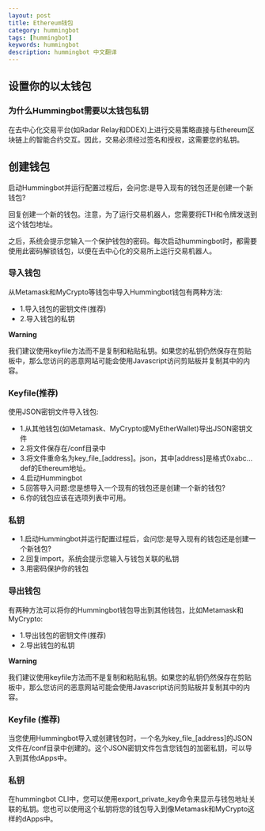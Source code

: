 ```yaml
---
layout: post
title: Ethereum钱包
category: hummingbot
tags: [hummingbot]
keywords: hummingbot
description: hummingbot 中文翻译
---
```


## 设置你的以太钱包

### 为什么Hummingbot需要以太钱包私钥

在去中心化交易平台(如Radar Relay和DDEX)上进行交易策略直接与Ethereum区块链上的智能合约交互。因此，交易必须经过签名和授权，这需要您的私钥。

## 创建钱包

启动Hummingbot并运行配置过程后，会问您:是导入现有的钱包还是创建一个新钱包?

回复创建一个新的钱包。注意，为了运行交易机器人，您需要将ETH和令牌发送到这个钱包地址。

之后，系统会提示您输入一个保护钱包的密码。每次启动hummingbot时，都需要使用此密码解锁钱包，以便在去中心化的交易所上运行交易机器人。

### 导入钱包

从Metamask和MyCrypto等钱包中导入Hummingbot钱包有两种方法:

- 1.导入钱包的密钥文件(推荐)
- 2.导入钱包的私钥

**Warning**

我们建议使用keyfile方法而不是复制和粘贴私钥。如果您的私钥仍然保存在剪贴板中，那么您访问的恶意网站可能会使用Javascript访问剪贴板并复制其中的内容。

### Keyfile(推荐)

使用JSON密钥文件导入钱包:

- 1.从其他钱包(如Metamask、MyCrypto或MyEtherWallet)导出JSON密钥文件
- 2.将文件保存在/conf目录中
- 3.将文件重命名为key_file_[address]。json，其中[address]是格式0xabc…def的Ethereum地址。
- 4.启动Hummingbot
- 5.回答导入问题:您是想导入一个现有的钱包还是创建一个新的钱包?
- 6.你的钱包应该在选项列表中可用。

### 私钥

- 1.启动Hummingbot并运行配置过程后，会问您:是导入现有的钱包还是创建一个新钱包?
- 2.回复import，系统会提示您输入与钱包关联的私钥
- 3.用密码保护你的钱包

### 导出钱包

有两种方法可以将你的Hummingbot钱包导出到其他钱包，比如Metamask和MyCrypto:

- 1.导出钱包的密钥文件(推荐)
- 2.导出钱包的私钥

**Warning**

我们建议使用keyfile方法而不是复制和粘贴私钥。如果您的私钥仍然保存在剪贴板中，那么您访问的恶意网站可能会使用Javascript访问剪贴板并复制其中的内容。

### Keyfile (推荐)

当您使用Hummingbot导入或创建钱包时，一个名为key_file_[address]的JSON文件在/conf目录中创建的。这个JSON密钥文件包含您钱包的加密私钥，可以导入到其他dApps中。

### 私钥

在hummingbot CLI中，您可以使用export_private_key命令来显示与钱包地址关联的私钥。您也可以使用这个私钥将您的钱包导入到像Metamask和MyCrypto这样的dApps中。
